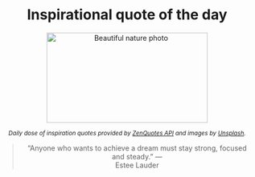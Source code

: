 
<div align="center">

# Inspirational quote of the day

<img src="./data/photo.jpeg" alt="Beautiful nature photo" width="320" height="180">

<sub><i>Daily dose of inspiration quotes provided by [ZenQuotes API](https://zenquotes.io/) and images by [Unsplash](https://unsplash.com/).</i></sub>


<blockquote>&ldquo;Anyone who wants to achieve a dream must stay strong, focused and steady.&rdquo; &mdash; <footer>Estee Lauder</footer></blockquote>

</div>
